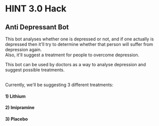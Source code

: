 # HINT 3.0 Hack
## Anti Depressant Bot
This bot analyses whether one is depressed or not, and if one actually is depressed then it'll try to determine whether that person will suffer from depression again.<br>
Also, it'll suggest a treatment for people to overcome depression.<br>

This bot can be used by doctors as a way to analyse depression and suggest possible treatments.<br><br>

Currently, we'll be suggesting 3 different treatments:<br>
#### 1) Lithium
#### 2) Imipramine
#### 3) Placebo
